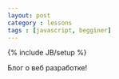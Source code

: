 ```yaml
---
layout: post
category : lessons
tags : [javascript, begginer]
---
```

{% include JB/setup %}

Блог о веб разработке!